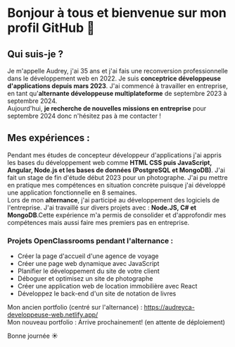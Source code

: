 # Bonjour à tous et bienvenue sur mon profil GitHub 👋

## Qui suis-je ?
Je m'appelle Audrey, j'ai 35 ans et j'ai fais une reconversion professionnelle dans le développement web en 2022.
Je suis **conceptrice développeuse d'applications depuis mars 2023**. J'ai commencé à travailler en entreprise, en tant qu'**alternante développeuse multiplateforme** de septembre 2023 à septembre 2024.  
Aujourd'hui, **je recherche de nouvelles missions en entreprise** pour septembre 2024 donc n'hésitez pas à me contacter !

## Mes expériences :
Pendant mes études de concepteur développeur d'applications j'ai appris les bases du développement web comme **HTML CSS puis JavaScript, Angular, Node.js et les bases de données (PostgreSQL et MongoDB)**. J'ai fait un stage de fin d'étude début 2023 pour un photographe. J'ai pu mettre en pratique mes compétences en situation concrète puisque j'ai développé une application fonctionnelle en 8 semaines.  
Lors de mon **alternance**, j'ai participé au développement des logiciels de l'entreprise. J'ai travaillé sur divers projets avec : **Node.JS, C# et MongoDB**.Cette expérience m'a permis de consolider et d'approfondir mes compétences mais aussi faire mes premiers pas en entreprise.

### Projets OpenClassrooms pendant l'alternance :
- Créer la page d'accueil d'une agence de voyage
- Créer une page web dynamique avec JavaScript
- Planifier le développement du site de votre client
- Déboguer et optimisez un site de photographe
- Créer une application web de location immobilière avec React
- Développez le back-end d'un site de notation de livres

Mon ancien portfolio (centré sur l'alternance) : https://audreyca-developpeuse-web.netlify.app/  
Mon nouveau portfolio : Arrive prochainement! (en attente de déploiement) 

Bonne journée ☀️
